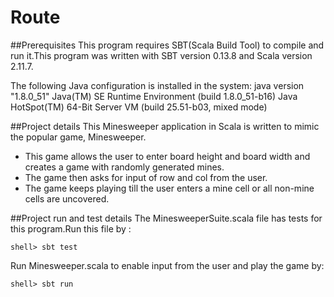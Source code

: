 # Route

##Prerequisites
This program requires SBT(Scala Build Tool) to compile and run it.This program was written with SBT version 0.13.8 and Scala version 2.11.7. 

The following Java configuration is installed in the system:
java version "1.8.0_51"
Java(TM) SE Runtime Environment (build 1.8.0_51-b16)
Java HotSpot(TM) 64-Bit Server VM (build 25.51-b03, mixed mode)

##Project details
This Minesweeper application in Scala is written to mimic the popular game, Minesweeper.

* This game allows the user to enter board height and board width and creates a game with randomly generated mines. 
* The game then asks for input of row and col from the user. 
* The game keeps playing till the user enters a mine cell or all non-mine cells are uncovered.

##Project run and test details
The MinesweeperSuite.scala file has tests for this program.Run this file by :
```
shell> sbt test
```

Run Minesweeper.scala to enable input from the user and play the game by:
```
shell> sbt run
```


